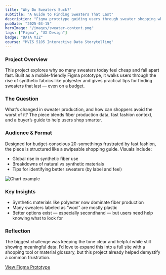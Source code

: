```yaml
---
title: "Why Do Sweaters Suck?"
subtitle: "A Guide to Finding Sweaters That Last"
description: "Figma prototype guiding users through sweater shopping while exploring the impact of synthetic fabrics like polyester."
pubDate: "2025-03-15"
heroImage: "/images/sweater-content.png"
tags: ["Figma", "UX Design"]
badge: "DATA VIZ"
course: "MVIS 5105 Interactive Data Storytelling"
---
```


### **Project Overview**

This project explores why so many sweaters today feel cheap and fall apart fast. Built as a mobile-friendly Figma prototype, it walks users through the rise of synthetic fabrics like polyester and gives practical tips for finding sweaters that last — even on a budget.

### **The Question**

What’s changed in sweater production, and how can shoppers avoid the worst of it? The piece blends fiber production data, fast fashion context, and a buyer’s guide to help users shop smarter.

### **Audience & Format**

Designed for budget-conscious 20-somethings frustrated by fast fashion, the piece is structured like a swipeable shopping guide. Visuals include:

- Global rise in synthetic fiber use
- Breakdowns of natural vs synthetic materials
- Tips for identifying better sweaters (by label and feel)

![Chart example](/personal/images/sweater-production.png)

### **Key Insights**

- Synthetic materials like polyester now dominate fiber production
- Many sweaters labeled as “wool” are mostly plastic
- Better options exist — especially secondhand — but users need help knowing what to look for

### **Reflection**

The biggest challenge was keeping the tone clear and helpful while still showing meaningful data. I’d love to expand this into a full site with a shopping tool or material glossary, but this project already helped demystify a common frustration.



<div class="text-center">
  <a 
    href="https://www.figma.com/proto/FJXLVOUTJJGVECgU4o1bjz/Sweater-Discourse---my-personal-vendetta-against-polyester?page-id=0:1&node-id=68-290&p=f&viewport=-806,472,0.16&t=qNP1PJpKKqvMkeFH-1&scaling=scale-down&content-scaling=fixed&starting-point-node-id=68:290"
    class="text-primaryPurple text-xl underline hover:text-black"
    target="_blank"
    rel="noopener noreferrer"
  >
    View Figma Prototype
  </a>
</div>
